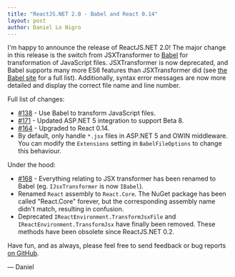 ```yaml
---
title: "ReactJS.NET 2.0 - Babel and React 0.14"
layout: post
author: Daniel Lo Nigro
---
```


I'm happy to announce the release of ReactJS.NET 2.0! The major change in this release is the switch from JSXTransformer to [Babel](http://babeljs.io/) for transformation of JavaScript files. JSXTransformer is now deprecated, and Babel supports many more ES6 features than JSXTransformer did (see [the Babel site](http://babeljs.io/docs/learn-es2015/) for a full list). Additionally, syntax error messages are now more detailed and display the correct file name and line number.

Full list of changes:

 * [#138](https://github.com/reactjs/React.NET/issues/138) - Use Babel to transform JavaScript files.
 * [#171](https://github.com/reactjs/React.NET/issues/171) - Updated ASP.NET 5 integration to support Beta 8.
 * [#164](https://github.com/reactjs/React.NET/issues/164) - Upgraded to React 0.14.
 * By default, only handle `*.jsx` files in ASP.NET 5 and OWIN middleware. You can modify the `Extensions` setting in `BabelFileOptions` to change this behaviour.

Under the hood:

 * [#168](https://github.com/reactjs/React.NET/issues/168) - Everything relating to JSX transformer has been renamed to Babel (eg. `IJsxTransformer` is now `IBabel`).
 * Renamed `React` assembly to `React.Core`. The NuGet package has been called "React.Core" forever, but the corresponding assembly name didn't match, resulting in confusion.
 * Deprecated `IReactEnvironment.TransformJsxFile` and `IReactEnvironment.TransformJsx` have finally been removed. These methods have been obsolete since ReactJS.NET 0.2.

Have fun, and as always, please feel free to send feedback or bug reports
[on GitHub](https://github.com/reactjs/React.NET).

— Daniel
